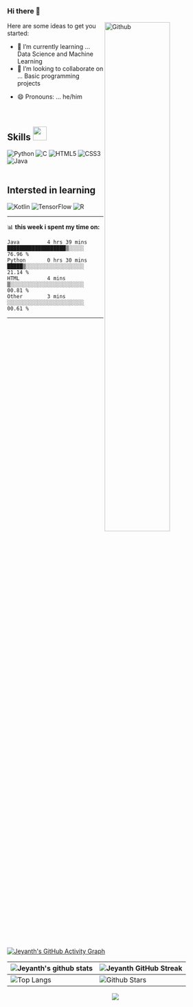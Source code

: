 ### Hi there 👋

<!--
**jeyanth-jr/jeyanth-jr** is a ✨ _special_ ✨ repository because its `README.md` (this file) appears on your GitHub profile.
-->
<img width="55%" align="right" alt="Github" src="https://www.pngall.com/wp-content/uploads/13/Graffiti-Art-PNG-Photo.png" />
Here are some ideas to get you started:
 
- 🌱 I’m currently learning ... Data Science and Machine Learning 
- 👯 I’m looking to collaborate on ... Basic programming projects
<!-- 📫 How to reach me: ...<a  href="mailto:ramanjeyanth3@gmail.com">mail me <img  src="https://cdn-icons-png.flaticon.com/512/281/281769.png" width='20px'></a> -->
- 😄 Pronouns: ... he/him


<br>
<h2> Skills <img src = "https://media2.giphy.com/media/QssGEmpkyEOhBCb7e1/giphy.gif?cid=ecf05e47a0n3gi1bfqntqmob8g9aid1oyj2wr3ds3mg700bl&rid=giphy.gif" width = 32px> </h2>

![Python](https://img.shields.io/badge/python-3670A0?style=for-the-badge&logo=python&logoColor=ffdd54)
![C](https://img.shields.io/badge/c-%2300599C.svg?style=for-the-badge&logo=c&logoColor=white)
![HTML5](https://img.shields.io/badge/html5-%23E34F26.svg?style=for-the-badge&logo=html5&logoColor=white)
![CSS3](https://img.shields.io/badge/css3-%231572B6.svg?style=for-the-badge&logo=css3&logoColor=white)
![Java](https://img.shields.io/badge/Java-ED8B00?style=for-the-badge&logo=java&logoColor=white)
<br></br>
<h2>Intersted in learning </h2>

![Kotlin](https://img.shields.io/badge/Kotlin-0095D5?&style=for-the-badge&logo=kotlin&logoColor=white)
![TensorFlow](https://img.shields.io/badge/TensorFlow-FF6F00?style=for-the-badge&logo=tensorflow&logoColor=white)
![R](https://img.shields.io/badge/R-276DC3?style=for-the-badge&logo=r&logoColor=white)

---
📊 **this week i spent my time on:**
<!--START_SECTION:waka-->

```text
Java         4 hrs 39 mins   ███████████████████▒░░░░░   76.96 %
Python       0 hrs 30 mins   █████▒░░░░░░░░░░░░░░░░░░░   21.14 %
HTML         4 mins          ▒░░░░░░░░░░░░░░░░░░░░░░░░   00.81 %
Other        3 mins          ░░░░░░░░░░░░░░░░░░░░░░░░░   00.61 %
```

<!--END_SECTION:waka-->

---
[![Jeyanth's GitHub Activity Graph](https://activity-graph.herokuapp.com/graph?username=jeyanth-jr&theme=tokyonight)](https://git.io/praveenscience)

| ![Jeyanth's github stats](https://github-readme-stats.vercel.app/api?username=jeyanth-jr&show_icons=true&theme=tokyonight) | ![Jeyanth GitHub Streak](https://github-readme-streak-stats.herokuapp.com/?user=jeyanth-jr&theme=tokyonight) |
| --- | --- |
| ![Top Langs](https://github-readme-stats.vercel.app/api/top-langs/?username=jeyanth-jr&theme=tokyonight) | ![Github Stars](https://github-readme-stats.vercel.app/api?username=jeyanth-jr&show_icons=true&locale=en&count_private=true&hide_rank=true&custom_title=My%20GitHub%20Stats&disable_animations=true&theme=tokyonight) |
<p align="center">
  <a>
  <img  src="https://forthebadge.com/images/badges/built-by-developers.svg" />
</a>
</p>
